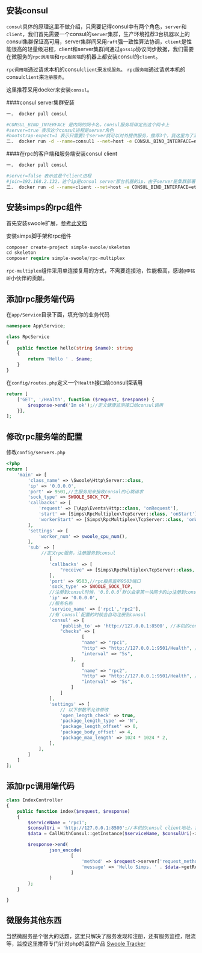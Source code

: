 ## 安装consul

`consul`具体的原理这里不做介绍，只需要记得consul中有两个角色，`server`和`client`，我们首先需要一个consul的`server`集群，生产环境推荐3台机器以上的consul集群保证高可用，server集群间采用`raft`强一致性算法协调，`client`是性能很高的轻量级进程，client和server集群间通过`gossip`协议同步数据，我们需要在微服务的`rpc调用端`和`rpc服务端`的机器上都安装consul的`client`。

`rpc调用端`通过请求本机的consul`client`来`发现服务`。
`rpc服务端`通过请求本机的consul`client`来`注册服务`。

这里推荐采用docker来安装`consul`。

####consul server集群安装
```bash
一.  docker pull consul   

#CONSUL_BIND_INTERFACE 是内网的网卡名，consul服务将绑定到这个网卡上
#server=true 表示这个consul进程是server角色
#bootstrap-expect=1 表示只需要1个server就可以对外提供服务，推荐3个，我这里为了演示写1
二.  docker run -d --name=consul1 --net=host -e CONSUL_BIND_INTERFACE=eth0 consul agent --server=true --bootstrap-expect=1 --client=0.0.0.0 -ui
```
####在rpc的客户端和服务端安装consul client
```bash
一.  docker pull consul   

#server=false 表示这是个client进程
#join=192.168.2.132，这个ip是consul server那台机器的ip，由于server是集群部署，即使这个ip机器宕机，也会自动选主到新ip
二.  docker run -d --name=client --net=host -e CONSUL_BIND_INTERFACE=eth0 consul agent --server=false --client=0.0.0.0 -ui -join=192.168.2.132
```


## 安装simps的rpc组件

首先安装swoole扩展，[参考此文档](https://wiki.swoole.com/#/environment)

安装simps脚手架和rpc组件
```php
composer create-project simple-swoole/skeleton
cd skeleton
composer require simple-swoole/rpc-multiplex
```
`rpc-multiplex`组件采用单连接复用的方式，不需要连接池，性能极高，感谢`@李铭昕`小伙伴的贡献。

## 添加rpc服务端代码

在`app/Service`目录下面，填充你的业务代码
```php
namespace App\Service;

class RpcService
{
    public function hello(string $name): string
    {
        return 'Hello ' . $name;
    }
}
```
在`config/routes.php`定义一个`Health`接口给consul探活用
```php
return [
    ['GET', '/Health', function ($request, $response) {
        $response->end('Im ok');//定义健康监测接口给consul调用
    }],
];
```

## 修改rpc服务端的配置
修改`config/servers.php`
```php
<?php
return [
    'main' => [
        'class_name' => \Swoole\Http\Server::class,
        'ip' => '0.0.0.0',
        'port' => 9501,//主服务用来接收consul的心跳请求
        'sock_type' => SWOOLE_SOCK_TCP,
        'callbacks' => [
            'request' => [\App\Events\Http::class, 'onRequest'],
            'start' => [Simps\RpcMultiplex\TcpServer::class, 'onStart'],
            'workerStart' => [Simps\RpcMultiplex\TcpServer::class, 'onWorkerStart'],
        ],
        'settings' => [
            'worker_num' => swoole_cpu_num(),
        ],
        'sub' => [
             //定义rpc服务，注册服务到consul
                [
                'callbacks' => [
                    "receive" => [Simps\RpcMultiplex\TcpServer::class, 'onReceive'],
                ],
                'port' => 9503,//rpc服务监听9503端口
                'sock_type' => SWOOLE_SOCK_TCP,
                //注册到consul时候，'0.0.0.0'默认会拿第一块网卡的ip注册到consul
                'ip' => '0.0.0.0',
                //服务名称
                'service_name' => ['rpc1','rpc2'],
                //有`consul`配置的时候会自动注册到consul
                'consul' => [
                    'publish_to' => 'http://127.0.0.1:8500', //本机的consul client地址
                    "checks" => [
                            [
                            "name" => "rpc1",
                            "http" => "http://127.0.0.1:9501/Health", //consul请求这个地址 连通就证明服务可用，checks的更多配置请参考consul官方文档。
                            "interval" => "5s",
                        ],
                            [
                            "name" => "rpc2",
                            "http" => "http://127.0.0.1:9501/Health", //consul请求这个地址 连通就证明服务可用，checks的更多配置请参考consul官方文档。
                            "interval" => "5s",
                        ]
                    ]
                ],
                'settings' => [
                    // 以下参数不允许修改
                    'open_length_check' => true,
                    'package_length_type' => 'N',
                    'package_length_offset' => 0,
                    'package_body_offset' => 4,
                    'package_max_length' => 1024 * 1024 * 2,
                ],
            ],
        ]
    ]
];


```

## 添加rpc调用端代码
```php
class IndexController
{
    public function index($request, $response)
    {
        $serviceName = 'rpc1';
        $consulUri = 'http://127.0.0.1:8500';//本机的consul client地址，框架会随机找到一台可用的机器进行rpc调用，如果所有机器都挂了会抛异常
        $data = CallWithConsul::getInstance($serviceName, $consulUri)->call('App\Service\RpcService', 'hello', 'World'); //call(类名，方法，参数)

        $response->end(
                json_encode(
                        [
                            'method' => $request->server['request_method'],
                            'message' => 'Hello Simps. ' . $data->getResult(),
                        ]
                )
        );
    }

}
```

## 微服务其他东西

当然微服务是个很大的话题，这里只解决了服务发现和注册，还有服务监控，限流等，监控这里推荐专门针对php的监控产品 [Swoole Tracker](https://business.swoole.com/tracker/index)
